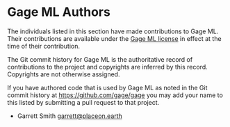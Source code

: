 # Gage ML Authors

The individuals listed in this section have made contributions to Gage
ML. Their contributions are available under the [Gage ML
license](LICENSE.txt) in effect at the time of their contribution.

The Git commit history for Gage ML is the authoritative record of
contributions to the project and copyrights are inferred by this record.
Copyrights are not otherwise assigned.

If you have authored code that is used by Gage ML as noted in the Git
commit history at https://github.com/gage/gage you may add your name
to this listed by submitting a pull request to that project.

- Garrett Smith <garrett@placeon.earth>
